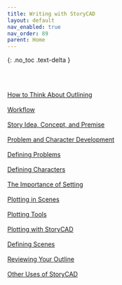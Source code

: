 ```yaml
---
title: Writing with StoryCAD
layout: default
nav_enabled: true
nav_order: 89
parent: Home
---
```

{: .no_toc .text-delta }

<br/>
<br/>

[How to Think About Outlining](How_to_Think_About_Outlining.html) <br/><br/>
[Workflow](Workflow.html) <br/><br/>
[Story Idea, Concept, and Premise](Story_Idea,_Concept,_and_Premise.html) <br/><br/>
[Problem and Character Development](Problem_and_Character_Development.html) <br/><br/>
[Defining Problems](Defining_Problems.html) <br/><br/>
[Defining Characters](Defining_Characters.html) <br/><br/>
[The Importance of Setting](The_Importance_of_Setting.html) <br/><br/>
[Plotting in Scenes](Plotting_in_Scenes.html) <br/><br/>
[Plotting Tools](Plotting_Tools.html) <br/><br/>
[Plotting with StoryCAD](Plotting_with_StoryCAD.html) <br/><br/>
[Defining Scenes](Defining_Scenes.html) <br/><br/>
[Reviewing Your Outline](Reviewing_Your_Outline.html) <br/><br/>
[Other Uses of StoryCAD](Other_Uses_of_StoryCAD.html) <br/><br/>

